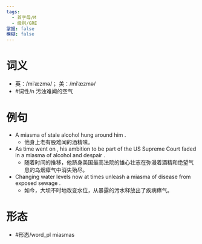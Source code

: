 ```yaml
---
tags:
  - 首字母/M
  - 级别/GRE
掌握: false
模糊: false
---
```

# 词义
- 英：/miˈæzmə/； 美：/miˈæzmə/
- #词性/n  污浊难闻的空气
# 例句
- A miasma of stale alcohol hung around him .
	- 他身上老有股难闻的酒精味。
- As time went on , his ambition to be part of the US Supreme Court faded in a miasma of alcohol and despair .
	- 随着时间的推移，他跻身美国最高法院的雄心壮志在弥漫着酒精和绝望气息的乌烟瘴气中消失殆尽。
- Changing water levels now at times unleash a miasma of disease from exposed sewage .
	- 如今，大坝不时地改变水位，从暴露的污水释放出了疾病瘴气。
# 形态
- #形态/word_pl miasmas
